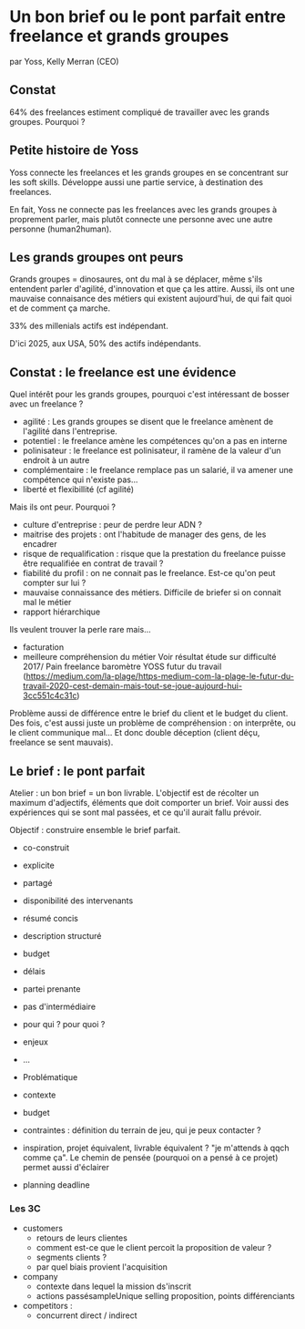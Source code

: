 # Un bon brief ou le pont parfait entre freelance et grands groupes

par Yoss, Kelly Merran (CEO)

## Constat

64% des freelances estiment compliqué de travailler avec les grands groupes. Pourquoi ?

## Petite histoire de Yoss

Yoss connecte les freelances et les grands groupes en se concentrant sur les soft skills. Développe aussi une partie service, à destination des freelances.

En fait, Yoss ne connecte pas les freelances avec les grands groupes à proprement parler, mais plutôt connecte une personne avec une autre personne (human2human).

## Les grands groupes ont peurs

Grands groupes = dinosaures, ont du mal à se déplacer, même s'ils entendent parler d'agilité, d'innovation et que ça les attire. Aussi, ils ont une mauvaise connaisance des métiers qui existent aujourd'hui, de qui fait quoi et de comment ça marche.

33% des millenials actifs est indépendant.

D'ici 2025, aux USA, 50% des actifs indépendants.

## Constat : le freelance est une évidence

Quel intérêt pour les grands groupes, pourquoi c'est intéressant de bosser avec un freelance ?
- agilité : Les grands groupes se disent que le freelance amènent de l'agilité dans l'entreprise.
- potentiel : le freelance amène les compétences qu'on a pas en interne
- polinisateur : le freelance est polinisateur, il ramène de la valeur d'un endroit à un autre
- complémentaire : le freelance remplace pas un salarié, il va amener une compétence qui  n'existe pas...
- liberté et flexibillité (cf agilité)


Mais ils ont peur. Pourquoi ?
- culture d'entreprise : peur de perdre leur ADN ?
- maitrise des projets : ont l'habitude de manager des gens, de les encadrer
- risque de requalification : risque que la prestation du freelance puisse être requalifiée en contrat de travail ?
- fiabilité du profil : on ne connait pas le freelance. Est-ce qu'on peut compter sur lui ?
- mauvaise connaissance des métiers. Difficile de briefer si on connait mal le métier
- rapport hiérarchique

Ils veulent trouver la perle rare mais...
- facturation
- meilleure compréhension du métier
Voir résultat étude sur difficulté 2017/ Pain freelance baromètre YOSS futur du travail (https://medium.com/la-plage/https-medium-com-la-plage-le-futur-du-travail-2020-cest-demain-mais-tout-se-joue-aujourd-hui-3cc551c4c31c)

Problème aussi de différence entre le brief du client et le budget du client.
Des fois, c'est aussi juste un problème de compréhension : on interprête, ou le client communique mal... Et donc double déception (client déçu, freelance se sent mauvais).


## Le brief : le pont parfait

Atelier : un bon brief = un bon livrable. L'objectif est de récolter un maximum d'adjectifs, éléments que doit comporter un brief. Voir aussi des expériences qui se sont mal passées, et ce qu'il aurait fallu prévoir.

Objectif : construire ensemble le brief parfait.

- co-construit
- explicite
- partagé
- disponibilité des intervenants
- résumé concis
- description structuré
- budget
- délais
- partei prenante
- pas d'intermédiaire
- pour qui ? pour quoi ?
- enjeux
- ...

- Problématique
- contexte
- budget
- contraintes : définition du terrain de jeu, qui je peux contacter ?
- inspiration, projet équivalent, livrable équivalent ? "je m'attends à qqch comme ça". Le chemin de pensée (pourquoi on a pensé à ce projet) permet aussi d'éclairer
- planning deadline

### Les 3C
- customers
  - retours de leurs clientes
  - comment est-ce que le client percoit la proposition de valeur ?
  - segments clients ?
  - par quel biais provient l'acquisition
- company
  - contexte dans lequel la mission ds'inscrit
  - actions passésampleUnique selling proposition, points différenciants
- competitors :
  - concurrent direct / indirect
